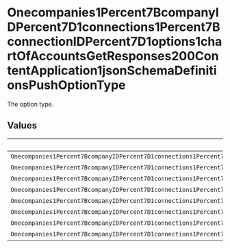 # Onecompanies1Percent7BcompanyIDPercent7D1connections1Percent7BconnectionIDPercent7D1options1chartOfAccountsGetResponses200ContentApplication1jsonSchemaDefinitionsPushOptionType

The option type.


## Values

| Name                                                                                                                                                                                        | Value                                                                                                                                                                                       |
| ------------------------------------------------------------------------------------------------------------------------------------------------------------------------------------------- | ------------------------------------------------------------------------------------------------------------------------------------------------------------------------------------------- |
| `Onecompanies1Percent7BcompanyIDPercent7D1connections1Percent7BconnectionIDPercent7D1options1chartOfAccountsGetResponses200ContentApplication1jsonSchemaDefinitionsPushOptionTypeArray`     | Array                                                                                                                                                                                       |
| `Onecompanies1Percent7BcompanyIDPercent7D1connections1Percent7BconnectionIDPercent7D1options1chartOfAccountsGetResponses200ContentApplication1jsonSchemaDefinitionsPushOptionTypeObject`    | Object                                                                                                                                                                                      |
| `Onecompanies1Percent7BcompanyIDPercent7D1connections1Percent7BconnectionIDPercent7D1options1chartOfAccountsGetResponses200ContentApplication1jsonSchemaDefinitionsPushOptionTypeString`    | String                                                                                                                                                                                      |
| `Onecompanies1Percent7BcompanyIDPercent7D1connections1Percent7BconnectionIDPercent7D1options1chartOfAccountsGetResponses200ContentApplication1jsonSchemaDefinitionsPushOptionTypeNumber`    | Number                                                                                                                                                                                      |
| `Onecompanies1Percent7BcompanyIDPercent7D1connections1Percent7BconnectionIDPercent7D1options1chartOfAccountsGetResponses200ContentApplication1jsonSchemaDefinitionsPushOptionTypeBoolean`   | Boolean                                                                                                                                                                                     |
| `Onecompanies1Percent7BcompanyIDPercent7D1connections1Percent7BconnectionIDPercent7D1options1chartOfAccountsGetResponses200ContentApplication1jsonSchemaDefinitionsPushOptionTypeDateTime`  | DateTime                                                                                                                                                                                    |
| `Onecompanies1Percent7BcompanyIDPercent7D1connections1Percent7BconnectionIDPercent7D1options1chartOfAccountsGetResponses200ContentApplication1jsonSchemaDefinitionsPushOptionTypeFile`      | File                                                                                                                                                                                        |
| `Onecompanies1Percent7BcompanyIDPercent7D1connections1Percent7BconnectionIDPercent7D1options1chartOfAccountsGetResponses200ContentApplication1jsonSchemaDefinitionsPushOptionTypeMultiPart` | MultiPart                                                                                                                                                                                   |